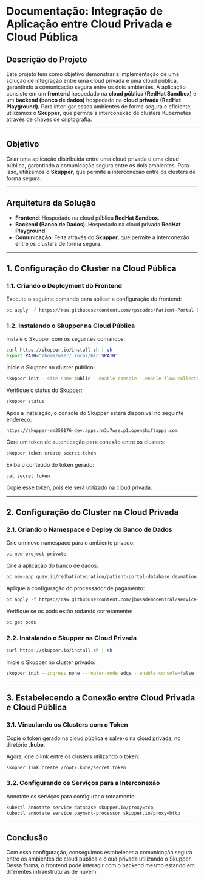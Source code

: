 # **Documentação: Integração de Aplicação entre Cloud Privada e Cloud Pública**

## **Descrição do Projeto**
Este projeto tem como objetivo demonstrar a implementação de uma solução de integração entre uma cloud privada e uma cloud pública, garantindo a comunicação segura entre os dois ambientes. A aplicação consiste em um **frontend** hospedado na **cloud pública (RedHat Sandbox)** e um **backend (banco de dados)** hospedado na **cloud privada (RedHat Playground)**. Para interligar esses ambientes de forma segura e eficiente, utilizamos o **Skupper**, que permite a interconexão de clusters Kubernetes através de chaves de criptografia.

---

## **Objetivo**
Criar uma aplicação distribuída entre uma cloud privada e uma cloud pública, garantindo a comunicação segura entre os dois ambientes. Para isso, utilizamos o **Skupper**, que permite a interconexão entre os clusters de forma segura.

---

## **Arquitetura da Solução**
- **Frontend**: Hospedado na cloud pública **RedHat Sandbox**.
- **Backend (Banco de Dados)**: Hospedado na cloud privada **RedHat Playground**.
- **Comunicação**: Feita através do **Skupper**, que permite a interconexão entre os clusters de forma segura.

---

## **1. Configuração do Cluster na Cloud Pública**
### **1.1. Criando o Deployment do Frontend**
Execute o seguinte comando para aplicar a configuração do frontend:
```sh
oc apply -f https://raw.githubusercontent.com/rpscodes/Patient-Portal-Deployment/main/patient-portal-frontend-deploy.yaml
```

### **1.2. Instalando o Skupper na Cloud Pública**
Instale o Skupper com os seguintes comandos:
```sh
curl https://skupper.io/install.sh | sh
export PATH="/home/user/.local/bin:$PATH"
```

Inicie o Skupper no cluster público:
```sh
skupper init --site-name public --enable-console --enable-flow-collector --console-auth unsecured
```

Verifique o status do Skupper:
```sh
skupper status
```

Após a instalação, o console do Skupper estará disponível no seguinte endereço:
```
https://skupper-rm359176-dev.apps.rm3.7wse.p1.openshiftapps.com
```

Gere um token de autenticação para conexão entre os clusters:
```sh
skupper token create secret.token
```

Exiba o conteúdo do token gerado:
```sh
cat secret.token
```

Copie esse token, pois ele será utilizado na cloud privada.

---

## **2. Configuração do Cluster na Cloud Privada**
### **2.1. Criando o Namespace e Deploy do Banco de Dados**
Crie um novo namespace para o ambiente privado:
```sh
oc new-project private
```

Crie a aplicação do banco de dados:
```sh
oc new-app quay.io/redhatintegration/patient-portal-database:devnation --name=database
```

Aplique a configuração do processador de pagamento:
```sh
oc apply -f https://raw.githubusercontent.com/jbossdemocentral/service-interconnect-sandbox-demo/main/payment-processor-deployment.yaml
```

Verifique se os pods estão rodando corretamente:
```sh
oc get pods
```

### **2.2. Instalando o Skupper na Cloud Privada**
```sh
curl https://skupper.io/install.sh | sh
```

Inicie o Skupper no cluster privado:
```sh
skupper init --ingress none --router-mode edge --enable-console=false
```

---

## **3. Estabelecendo a Conexão entre Cloud Privada e Cloud Pública**
### **3.1. Vinculando os Clusters com o Token**
Copie o token gerado na cloud pública e salve-o na cloud privada, no diretório **.kube**.

Agora, crie o link entre os clusters utilizando o token:
```sh
skupper link create /root/.kube/secret.token
```

### **3.2. Configurando os Serviços para a Interconexão**
Annotate os serviços para configurar o roteamento:
```sh
kubectl annotate service database skupper.io/proxy=tcp
kubectl annotate service payment-processor skupper.io/proxy=http
```

---

## **Conclusão**
Com essa configuração, conseguimos estabelecer a comunicação segura entre os ambientes de cloud pública e cloud privada utilizando o Skupper. Dessa forma, o frontend pode interagir com o backend mesmo estando em diferentes infraestruturas de nuvem.

